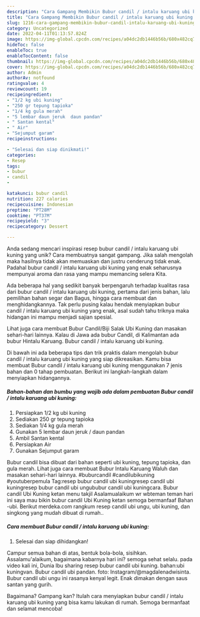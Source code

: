 ```yaml
---
description: "Cara Gampang Membikin Bubur candil / intalu karuang ubi kuning yang Lezat"
title: "Cara Gampang Membikin Bubur candil / intalu karuang ubi kuning yang Lezat"
slug: 1216-cara-gampang-membikin-bubur-candil-intalu-karuang-ubi-kuning-yang-lezat
category: Uncategorized
date: 2022-04-11T01:13:57.824Z
image: https://img-global.cpcdn.com/recipes/a04dc2db1446b56b/680x482cq70/bubur-candil-intalu-karuang-ubi-kuning-foto-resep-utama.jpg
hideToc: false
enableToc: true
enableTocContent: false
thumbnail: https://img-global.cpcdn.com/recipes/a04dc2db1446b56b/680x482cq70/bubur-candil-intalu-karuang-ubi-kuning-foto-resep-utama.jpg
cover: https://img-global.cpcdn.com/recipes/a04dc2db1446b56b/680x482cq70/bubur-candil-intalu-karuang-ubi-kuning-foto-resep-utama.jpg
author: Admin
authorAv: notfound
ratingvalue: 4
reviewcount: 19
recipeingredient:
- "1/2 kg ubi kuning"
- "250 gr tepung tapioka"
- "1/4 kg gula merah"
- "5 lembar daun jeruk  daun pandan"
- " Santan kental"
- " Air"
- "Sejumput garam"
recipeinstructions:

- "Selesai dan siap dinikmati!"
categories:
- Resep
tags:
- bubur
- candil
- 

katakunci: bubur candil  
nutrition: 227 calories
recipecuisine: Indonesian
preptime: "PT28M"
cooktime: "PT37M"
recipeyield: "3"
recipecategory: Dessert

---
```





Anda sedang mencari inspirasi resep bubur candil / intalu karuang ubi kuning yang unik? Cara membuatnya sangat gampang. Jika salah mengolah maka hasilnya tidak akan memuaskan dan justru cenderung tidak enak. Padahal bubur candil / intalu karuang ubi kuning yang enak seharusnya mempunyai aroma dan rasa yang mampu memancing selera Kita.





Ada beberapa hal yang sedikit banyak berpengaruh terhadap kualitas rasa dari bubur candil / intalu karuang ubi kuning, pertama dari jenis bahan, lalu pemilihan bahan segar dan Bagus, hingga cara membuat dan menghidangkannya. Tak perlu pusing kalau hendak menyiapkan bubur candil / intalu karuang ubi kuning yang enak,      asal sudah tahu triknya maka hidangan ini mampu menjadi sajian spesial.














Lihat juga cara membuat Bubur Candil/Biji Salak Ubi Kuning dan masakan sehari-hari lainnya. Kalau di Jawa ada bubur Candil, di Kalimantan ada bubur Hintalu Karuang. Bubur candil / intalu karuang ubi kuning.






Di bawah ini ada beberapa tips dan trik praktis dalam mengolah bubur candil / intalu karuang ubi kuning yang siap dikreasikan. Kamu bisa membuat Bubur candil / intalu karuang ubi kuning menggunakan 7 jenis bahan dan 0 tahap pembuatan. Berikut ini langkah-langkah dalam menyiapkan hidangannya.

<!--inarticleads1-->

##### Bahan-bahan dan bumbu yang wajib ada dalam pembuatan Bubur candil / intalu karuang ubi kuning:

1. Persiapkan 1/2 kg ubi kuning
1. Sediakan 250 gr tepung tapioka
1. Sediakan 1/4 kg gula merah
1. Gunakan 5 lembar daun jeruk / daun pandan
1. Ambil  Santan kental
1. Persiapkan  Air
1. Gunakan Sejumput garam


Bubur candil bisa dibuat dari bahan seperti ubi kuning, tepung tapioka, dan gula merah. Lihat juga cara membuat Bubur Intalu Karuang Waluh dan masakan sehari-hari lainnya. #buburcandil #candilubikuning #youtuberpemula Tag:resep bubur candil ubi kuningresep candil ubi kuningresep bubur candil ubi ungububur candil ubi kuningcara. Bubur candil Ubi Kuning ketan menu takjil Asalamualaikum wr wbteman teman hari ini saya mau bikin bubur candil Ubi Kuning ketan semoga bermanfaaf Bahan -ubi. Berikut merdeka.com rangkum resep candil ubi ungu, ubi kuning, dan singkong yang mudah dibuat di rumah.. 

<!--inarticleads2-->

##### Cara membuat Bubur candil / intalu karuang ubi kuning:


1. Selesai dan siap dihidangkan!

Campur semua bahan di atas, bentuk bola-bola, sisihkan. Assalamu&#39;alaikum, bagaimana kabarnya hari ini? semoga sehat selalu. pada video kali ini, Dunia Ibu sharing resep bubur candil ubi kuning. bahan:ubi kuningvan. Bubur candil ubi pandan. foto: Instagram/@magdalenadwisinta. Bubur candil ubi ungu ini rasanya kenyal legit. Enak dimakan dengan saus santan yang gurih. 

Bagaimana? Gampang kan? Itulah cara menyiapkan bubur candil / intalu karuang ubi kuning yang bisa kamu lakukan di rumah. Semoga bermanfaat dan selamat mencoba!
